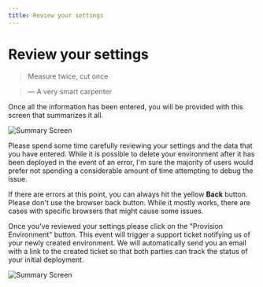 ```yaml
---
title: Review your settings
---
```


# Review your settings

> Measure twice, cut once

> — A very smart carpenter

Once all the information has been entered, you will be provided with this screen that summarizes it all.

![Summary Screen](http://cdn2.dropmark.com/45280/c1d964d99a5fff66d33835089c7b84a33f193fd8/db_review.png)

Please spend some time carefully reviewing your settings and the data that you have entered. While it is possible to delete your environment after it has been deployed in the event of an error, I'm sure the majority of users would prefer not spending a considerable amount of time attempting to debug the issue.

If there are errors at this point, you can always hit the yellow **Back** button. Please don't use the browser back button. While it mostly works, there are cases with specific browsers that might cause some issues.

Once you've reviewed your settings please click on the "Provision Environment" button. This event will trigger a support ticket notifying us of your newly created environment. We will automatically send you an email with a link to the created ticket so that both parties can track the status of your initial deployment.

![Summary Screen](http://cdn2.dropmark.com/45280/61b3c30f517f7626373aa56cca87170519b9c7eb/db_welcome-email.png)